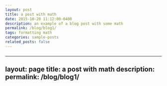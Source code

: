 ```yaml
---
layout: post
title: a post with math
date: 2015-10-20 11:12:00-0400
description: an example of a blog post with some math
permalink: /blog/blog1/
tags: formatting math
categories: sample-posts
related_posts: false
---
```

###
---
layout: page
title: a post with math
description: 
permalink: /blog/blog1/
---


